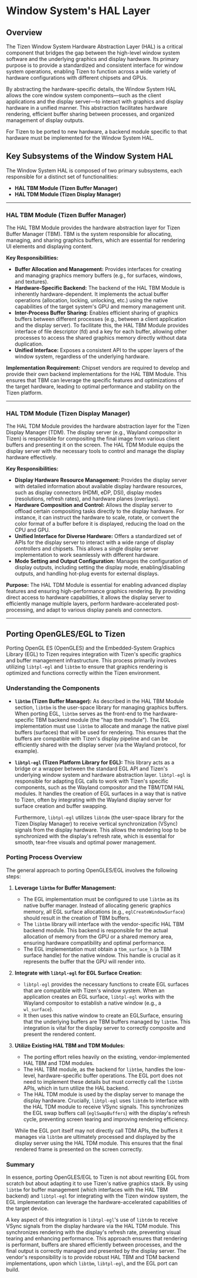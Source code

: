 # Window System's HAL Layer

## Overview
The Tizen Window System Hardware Abstraction Layer (HAL) is a critical component that bridges the gap between the high-level window system software and the underlying graphics and display hardware. Its primary purpose is to provide a standardized and consistent interface for window system operations, enabling Tizen to function across a wide variety of hardware configurations with different chipsets and GPUs.

By abstracting the hardware-specific details, the Window System HAL allows the core window system components—such as the client applications and the display server—to interact with graphics and display hardware in a unified manner. This abstraction facilitates hardware rendering, efficient buffer sharing between processes, and organized management of display outputs.

For Tizen to be ported to new hardware, a backend module specific to that hardware must be implemented for the Window System HAL.



## Key Subsystems of the Window System HAL
The Window System HAL is composed of two primary subsystems, each responsible for a distinct set of functionalities:

- **HAL TBM Module (Tizen Buffer Manager)**
- **HAL TDM Module (Tizen Display Manager)**

---


### HAL TBM Module (Tizen Buffer Manager)
The HAL TBM Module provides the hardware abstraction layer for Tizen Buffer Manager (TBM). TBM is the system responsible for allocating, managing, and sharing graphics buffers, which are essential for rendering UI elements and displaying content.

**Key Responsibilities:**
 - **Buffer Allocation and Management:** Provides interfaces for creating and managing graphics memory buffers (e.g., for surfaces, windows, and textures).
 - **Hardware-Specific Backend:** The backend of the HAL TBM Module is inherently hardware-dependent. It implements the actual buffer operations (allocation, locking, unlocking, etc.) using the native capabilities of the target system's GPU and memory management unit.
 - **Inter-Process Buffer Sharing:** Enables efficient sharing of graphics buffers between different processes (e.g., between a client application and the display server). To facilitate this, the HAL TBM Module provides interface of file descriptor (fd) and a key for each buffer, allowing other processes to access the shared graphics memory directly without data duplication.
 - **Unified Interface:** Exposes a consistent API to the upper layers of the window system, regardless of the underlying hardware.

**Implementation Requirement:**
Chipset vendors are required to develop and provide their own backend implementations for the HAL TBM Module. This ensures that TBM can leverage the specific features and optimizations of the target hardware, leading to optimal performance and stability on the Tizen platform.

---


### HAL TDM Module (Tizen Display Manager)

The HAL TDM Module provides the hardware abstraction layer for the Tizen Display Manager (TDM). The display server (e.g., Wayland compositor in Tizen) is responsible for compositing the final image from various client buffers and presenting it on the screen. The HAL TDM Module equips the display server with the necessary tools to control and manage the display hardware effectively.

**Key Responsibilities:**
 - **Display Hardware Resource Management:** Provides the display server with detailed information about available display hardware resources, such as display connectors (HDMI, eDP, DSI), display modes (resolutions, refresh rates), and hardware planes (overlays).
 - **Hardware Composition and Control:** Allows the display server to offload certain compositing tasks directly to the display hardware. For instance, it can instruct the hardware to scale, rotate, or convert the color format of a buffer before it is displayed, reducing the load on the CPU and GPU.
 - **Unified Interface for Diverse Hardware:** Offers a standardized set of APIs for the display server to interact with a wide range of display controllers and chipsets. This allows a single display server implementation to work seamlessly with different hardware.
 - **Mode Setting and Output Configuration:** Manages the configuration of display outputs, including setting the display mode, enabling/disabling outputs, and handling hot-plug events for external displays.

**Purpose:**
The HAL TDM Module is essential for enabling advanced display features and ensuring high-performance graphics rendering. By providing direct access to hardware capabilities, it allows the display server to efficiently manage multiple layers, perform hardware-accelerated post-processing, and adapt to various display panels and connectors.

---



## Porting OpenGLES/EGL to Tizen

Porting OpenGL ES (OpenGLES) and the Embedded-System Graphics Library (EGL) to Tizen requires integration with Tizen's specific graphics and buffer management infrastructure. This process primarily involves utilizing `libtpl-egl` and `libtbm` to ensure that graphics rendering is optimized and functions correctly within the Tizen environment.


### Understanding the Components

- **`libtbm` (Tizen Buffer Manager):** As described in the HAL TBM Module section, `libtbm` is the user-space library for managing graphics buffers. When porting EGL, `libtbm` serves as the front-end to the hardware-specific TBM backend module (the "hap tbm module"). The EGL implementation must use `libtbm` to allocate and manage the native pixel buffers (surfaces) that will be used for rendering. This ensures that the buffers are compatible with Tizen's display pipeline and can be efficiently shared with the display server (via the Wayland protocol, for example).

- **`libtpl-egl` (Tizen Platform Library for EGL):** This library acts as a bridge or a wrapper between the standard EGL API and Tizen's underlying window system and hardware abstraction layer. `libtpl-egl` is responsible for adapting EGL calls to work with Tizen's specific components, such as the Wayland compositor and the TBM/TDM HAL modules. It handles the creation of EGL surfaces in a way that is native to Tizen, often by integrating with the Wayland display server for surface creation and buffer swapping.

    Furthermore, `libtpl-egl` utilizes `libtdm` (the user-space library for the Tizen Display Manager) to receive vertical synchronization (VSync) signals from the display hardware. This allows the rendering loop to be synchronized with the display's refresh rate, which is essential for smooth, tear-free visuals and optimal power management.


### Porting Process Overview

The general approach to porting OpenGLES/EGL involves the following steps:

1.  **Leverage `libtbm` for Buffer Management:**
    *   The EGL implementation must be configured to use `libtbm` as its native buffer manager. Instead of allocating generic graphics memory, all EGL surface allocations (e.g., `eglCreateWindowSurface`) should result in the creation of TBM buffers.
    *   The `libtbm` library will interface with the vendor-specific HAL TBM backend module. This backend is responsible for the actual allocation of memory from the GPU or a shared memory area, ensuring hardware compatibility and optimal performance.
    *   The EGL implementation must obtain a `tbm_surface_h` (a TBM surface handle) for the native window. This handle is crucial as it represents the buffer that the GPU will render into.

2.  **Integrate with `libtpl-egl` for EGL Surface Creation:**
    *   `libtpl-egl` provides the necessary functions to create EGL surfaces that are compatible with Tizen's window system. When an application creates an EGL surface, `libtpl-egl` works with the Wayland compositor to establish a native window (e.g., a `wl_surface`).
    *   It then uses this native window to create an EGLSurface, ensuring that the underlying buffers are TBM buffers managed by `libtbm`. This integration is vital for the display server to correctly composite and present the rendered content.

3.  **Utilize Existing HAL TBM and TDM Modules:**
    *   The porting effort relies heavily on the existing, vendor-implemented HAL TBM and TDM modules.
    *   The HAL TBM module, as the backend for `libtbm`, handles the low-level, hardware-specific buffer operations. The EGL port does not need to implement these details but must correctly call the `libtbm` APIs, which in turn utilize the HAL backend.
    *   The HAL TDM module is used by the display server to manage the display hardware. Crucially, `libtpl-egl` uses `libtdm` to interface with the HAL TDM module to receive VSync signals. This synchronizes the EGL swap buffers call (`eglSwapBuffers`) with the display's refresh cycle, preventing screen tearing and improving rendering efficiency.

    While the EGL port itself may not directly call TDM APIs, the buffers it manages via `libtbm` are ultimately processed and displayed by the display server using the HAL TDM module. This ensures that the final rendered frame is presented on the screen correctly.



### Summary

In essence, porting OpenGLES/EGL to Tizen is not about rewriting EGL from scratch but about adapting it to use Tizen's native graphics stack. By using `libtbm` for buffer management (which interfaces with the HAL TBM backend) and `libtpl-egl` for integrating with the Tizen window system, the EGL implementation can leverage the hardware-accelerated capabilities of the target device.

A key aspect of this integration is `libtpl-egl`'s use of `libtdm` to receive VSync signals from the display hardware via the HAL TDM module. This synchronizes rendering with the display's refresh rate, preventing visual tearing and enhancing performance. This approach ensures that rendering is performant, buffers are shared efficiently between processes, and the final output is correctly managed and presented by the display server. The vendor's responsibility is to provide robust HAL TBM and TDM backend implementations, upon which `libtbm`, `libtpl-egl`, and the EGL port can build.
